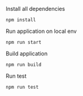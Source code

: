 Install all dependencies
 
 ```$xslt
npm install
```

Run application on local env 
```$xslt
npm run start
```

Build application 

```$xslt
npm run build
```

Run test
```$xslt
npm run test
```
